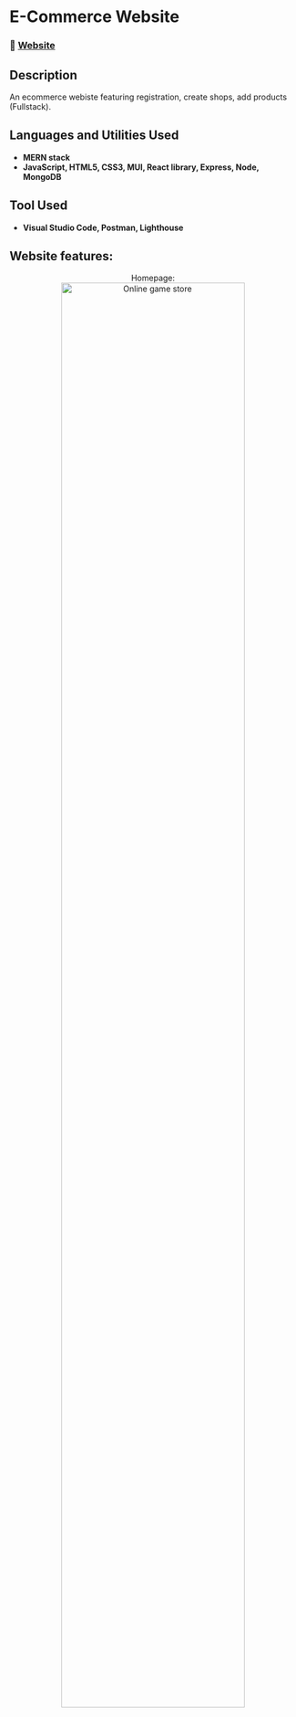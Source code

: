 <h1>E-Commerce Website</h1>

 ### 🧮 [Website](https://meatsteamgames.onrender.com/)

<h2>Description</h2>
An ecommerce webiste featuring registration, create shops, add products (Fullstack).
<br />


<h2>Languages and Utilities Used</h2>

- <b>MERN stack</b> 
- <b>JavaScript, HTML5, CSS3, MUI, React library, Express, Node, MongoDB</b>

<h2>Tool Used</h2>

- <b>Visual Studio Code, Postman, Lighthouse</b>

<h2>Website features:</h2>

<p align="center">
Homepage: <br/>
<img src="https://i.imgur.com/B5om3Pn.png" height="80%" width="80%" alt="Online game store"/>
<br />
<br />
</p>
